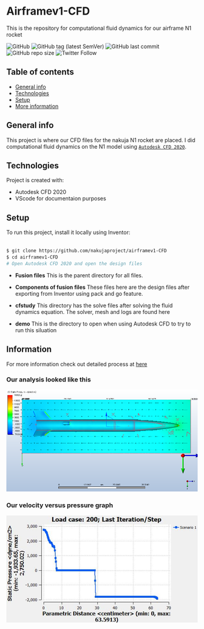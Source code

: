 # Airframev1-CFD

This is the repository for computational fluid dynamics for our airframe N1 rocket

![GitHub](https://img.shields.io/github/license/nakujaproject/airframev1-CFD)
![GitHub tag (latest SemVer)](https://img.shields.io/github/v/tag/nakujaproject/airframev1-CFD) ![GitHub last commit](https://img.shields.io/github/last-commit/nakujaproject/airframev1-CFD) ![GitHub repo size](https://img.shields.io/github/repo-size/nakujaproject/airframev1-CFD) ![Twitter Follow](https://img.shields.io/twitter/follow/Nakuja6?style=social)

## Table of contents

* [General info](#general-info)
* [Technologies](#technologies)
* [Setup](#setup)
* [More information](#information)

## General info

This project is where our CFD files for the nakuja N1 rocket are placed. I did computational fluid dynamics on the N1 model using [`Autodesk CFD 2020`](https://www.autodesk.com/products/cfd/overview).

## Technologies

Project is created with:

* Autodesk CFD 2020
* VScode for documentaion purposes

## Setup

To run this project, install it locally using Inventor:

```bash

$ git clone https://github.com/nakujaproject/airframev1-CFD
$ cd airframev1-CFD
# Open Autodesk CFD 2020 and open the design files

```

* **Fusion files** This is the parent directory for all files.

* **Components of fusion files** These files here are the design files after exporting from Inventor using pack and go feature.

* **cfstudy** This directory has the solve files after solving the fluid dynamics equation. The solver, mesh and logs are found here

* **demo** This is the directory to open when using Autodesk CFD to try to run this siluation

## Information

For more information check out detailed process at [here](https://github.com/nakujaproject/rodneyResearch/blob/main/Airframe/03cfd.md)

### Our analysis looked like this

![CFD analysis](Fusion-files/cfdstudy/image.png)

### Our velocity versus pressure graph

![](Fusion-files/cfdstudy/velocityvspressure.jpg)
